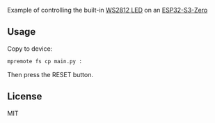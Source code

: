 Example of controlling the built-in [WS2812 LED](https://files.waveshare.com/wiki/ESP32-S3-Zero/XL-0807RGBC-WS2812B.pdf) on an [ESP32-S3-Zero](https://www.waveshare.com/wiki/ESP32-S3-Zero)

## Usage

Copy to device:

```bash
mpremote fs cp main.py :
```

Then press the RESET button.

## License

MIT
